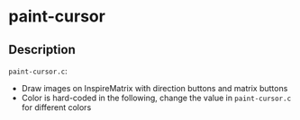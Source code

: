 # paint-cursor

## Description

`paint-cursor.c`:

* Draw images on InspireMatrix with direction buttons and matrix buttons
* Color is hard-coded in the following, change the value in ```paint-cursor.c``` for different colors
